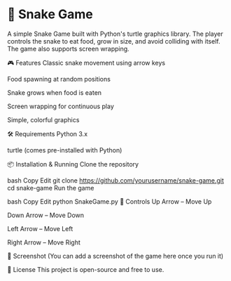 # 🐍 Snake Game
A simple Snake Game built with Python's turtle graphics library. The player controls the snake to eat food, grow in size, and avoid colliding with itself. The game also supports screen wrapping.

🎮 Features
Classic snake movement using arrow keys

Food spawning at random positions

Snake grows when food is eaten

Screen wrapping for continuous play

Simple, colorful graphics

🛠 Requirements
Python 3.x

turtle (comes pre-installed with Python)

📦 Installation & Running
Clone the repository

bash
Copy
Edit
git clone https://github.com/yourusername/snake-game.git
cd snake-game
Run the game

bash
Copy
Edit
python SnakeGame.py
🎯 Controls
Up Arrow – Move Up

Down Arrow – Move Down

Left Arrow – Move Left

Right Arrow – Move Right

📸 Screenshot
(You can add a screenshot of the game here once you run it)

📜 License
This project is open-source and free to use.

